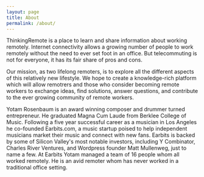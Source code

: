 ```yaml
---
layout: page
title: About
permalink: /about/
---
```


ThinkingRemote is a place to learn and share information about working remotely. 
Internet connectivity allows a growing number of people to work remotely without 
the need to ever set foot in an office.  But telecommuting is not for everyone, 
it has its fair share of pros and cons.  

Our mission, as two lifelong remoters, is to explore all the different aspects
of this relatively new lifestyle. We hope to create a knowledge-rich platform 
which will allow remotrers and those who consider becoming remote workers to exchange
ideas, find solutions, answer questions, and contribute to the ever growing community
of remote workers.

Yotam Rosenbaum is an award winning composer and drummer turned entrepreneur. He graduated Magna Cum Laude from Berklee College of Music.  Following a five year
 successful career as a musician in Los Angeles he co-founded Earbits.com, a music
 startup poised to help independent musicians market their music and connect with new
 fans.  Earbits is backed by some of Silicon Valley's most notable investors, 
including Y Combinator, Charles River Ventures, and Wordpress founder Matt Mullenweg,
 just to name a few.  At Earbits Yotam managed a team of 16 people whom all 
worked remotely.  He is an avid remoter whom has never worked in a traditional office setting. 
